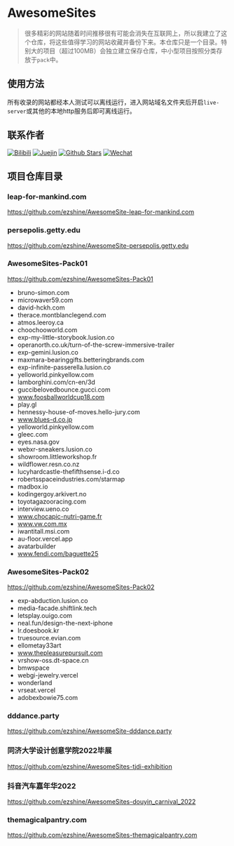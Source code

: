 # AwesomeSites

> 很多精彩的网站随着时间推移很有可能会消失在互联网上，所以我建立了这个仓库，将这些值得学习的网站收藏并备份下来。本仓库只是一个目录。特别大的项目（超过100MB）会独立建立保存仓库，中小型项目按照分类存放于`pack`中。

## 使用方法

所有收录的网站都经本人测试可以离线运行，进入网站域名文件夹后开启`live-server`或其他的本地http服务后即可离线运行。

## 联系作者

<p>

[![Bilibili](https://img.shields.io/badge/dynamic/json?labelColor=FE7398&logo=bilibili&logoColor=white&label=哔哩哔哩&color=00aeec&query=%24.data.totalSubs&url=https%3A%2F%2Fapi.spencerwoo.com%2Fsubstats%2F%3Fsource%3Dbilibili%26queryKey%3D422646817)](https://space.bilibili.com/422646817)
[![Juejin](https://img.shields.io/badge/dynamic/json?label=稀土掘金&logo=bytedance&logoColor=white&query=%24.data.follower_count&url=https%3A%2F%2Fapi.juejin.cn%2Fuser_api%2Fv1%2Fuser%2Fget%3Fuser_id%3D2955079655898093)](https://juejin.cn/user/2955079655898093)
[![Github Stars](https://img.shields.io/github/stars/ezshine?color=faf408&label=Github%20Star&logo=github)](https://github.com/ezshine)
[![Wechat](https://img.shields.io/badge/-%E5%A4%A7%E5%B8%85%E8%80%81%E7%8C%BF-07c160?logo=wechat&logoColor=white&label=公众号)](https://open.weixin.qq.com/qr/code?username=ezfullstack)
  
</p>

## 项目仓库目录

### leap-for-mankind.com
https://github.com/ezshine/AwesomeSite-leap-for-mankind.com

### persepolis.getty.edu
https://github.com/ezshine/AwesomeSite-persepolis.getty.edu

### AwesomeSites-Pack01
https://github.com/ezshine/AwesomeSites-Pack01

- bruno-simon.com
- microwaver59.com
- david-hckh.com
- therace.montblanclegend.com
- atmos.leeroy.ca
- choochooworld.com
- exp-my-little-storybook.lusion.co
- operanorth.co.uk/turn-of-the-screw-immersive-trailer
- exp-gemini.lusion.co
- maxmara-bearinggifts.betteringbrands.com
- exp-infinite-passerella.lusion.co
- yelloworld.pinkyellow.com
- lamborghini.com/cn-en/3d
- guccibelovedbounce.gucci.com
- www.foosballworldcup18.com
- play.gl
- hennessy-house-of-moves.hello-jury.com
- www.blues-d.co.jp
- yelloworld.pinkyellow.com
- gleec.com
- eyes.nasa.gov
- webxr-sneakers.lusion.co
- showroom.littleworkshop.fr
- wildflower.resn.co.nz
- lucyhardcastle-thefifthsense.i-d.co
- robertsspaceindustries.com/starmap
- madbox.io
- kodingergoy.arkivert.no
- toyotagazooracing.com
- interview.ueno.co
- www.chocapic-nutri-game.fr
- www.vw.com.mx
- iwantitall.msi.com
- au-floor.vercel.app
- avatarbuilder
- www.fendi.com/baguette25

### AwesomeSites-Pack02
https://github.com/ezshine/AwesomeSites-Pack02

- exp-abduction.lusion.co
- media-facade.shiftlink.tech
- letsplay.ouigo.com
- neal.fun/design-the-next-iphone
- lr.doesbook.kr
- truesource.evian.com
- ellometay33art
- www.thepleasurepursuit.com
- vrshow-oss.dt-space.cn
- bmwspace
- webgi-jewelry.vercel
- wonderland
- vrseat.vercel
- adobexbowie75.com

### dddance.party
https://github.com/ezshine/AwesomeSite-dddance.party

### 同济大学设计创意学院2022毕展
https://github.com/ezshine/AwesomeSites-tjdi-exhibition

### 抖音汽车嘉年华2022
https://github.com/ezshine/AwesomeSites-douyin_carnival_2022

### themagicalpantry.com
https://github.com/ezshine/AwesomeSites-themagicalpantry.com
